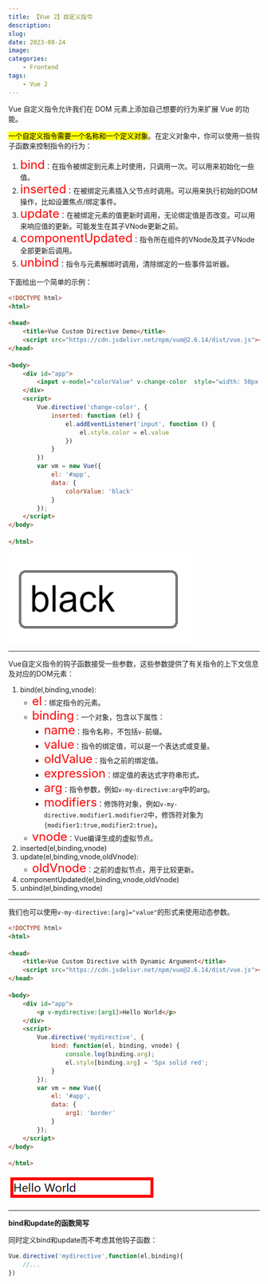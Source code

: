 ```yaml
---
title: 【Vue 2】自定义指令
description: 
slug: 
date: 2023-08-24
image: 
categories:
    - Frontend
tags:
    - Vue 2
---
```

Vue 自定义指令允许我们在 DOM 元素上添加自己想要的行为来扩展 Vue 的功能。

<mark>一个自定义指令需要一个名称和一个定义对象</mark>。在定义对象中，你可以使用一些钩子函数来控制指令的行为：

1. <font color="red" size="5">bind</font>：在指令被绑定到元素上时使用，只调用一次。可以用来初始化一些值。
2. <font color="red" size="5">inserted</font>：在被绑定元素插入父节点时调用。可以用来执行初始的DOM操作，比如设置焦点/绑定事件。
3. <font color="red" size="5">update</font>：在被绑定元素的值更新时调用，无论绑定值是否改变。可以用来响应值的更新。可能发生在其子VNode更新之前。
4. <font color="red" size="5">componentUpdated</font>：指令所在组件的VNode及其子VNode全部更新后调用。
5. <font color="red" size="5">unbind</font>：指令与元素解绑时调用，清除绑定的一些事件监听器。

下面给出一个简单的示例：

```html
<!DOCTYPE html>
<html>

<head>
    <title>Vue Custom Directive Demo</title>
    <script src="https://cdn.jsdelivr.net/npm/vue@2.6.14/dist/vue.js"></script>
</head>

<body>
    <div id="app">
        <input v-model="colorValue" v-change-color  style="width: 50px;"  />
    </div>
    <script>
        Vue.directive('change-color', {
            inserted: function (el) {
                el.addEventListener('input', function () {
                    el.style.color = el.value
                })
            }
        })
        var vm = new Vue({
            el: '#app',
            data: {
                colorValue: 'black'
            }
        });
    </script>
</body>

</html>
```

![在这里插入图片描述](https://raw.githubusercontent.com/Shadow-Kylin/BlogImages/main/images/202308252311996.gif)

---

Vue自定义指令的钩子函数接受一些参数，这些参数提供了有关指令的上下文信息及对应的DOM元素：

1. bind(el,binding,vnode):
   - <font color="red" size="5">el</font>：绑定指令的元素。
   - <font color="red" size="5">binding</font>：一个对象，包含以下属性：
     - <font color="red" size="5">name</font>：指令名称，不包括`v-`前缀。
     - <font color="red" size="5">value</font>：指令的绑定值，可以是一个表达式或变量。
     - <font color="red" size="5">oldValue</font>：指令之前的绑定值。
     - <font color="red" size="5">expression</font>：绑定值的表达式字符串形式。
     - <font color="red" size="5">arg</font>：指令参数，例如`v-my-directive:arg`中的arg。
     - <font color="red" size="5">modifiers</font>：修饰符对象，例如`v-my-directive.modifier1.modifier2`中，修饰符对象为`{modifier1:true,modifier2:true}`。
   - <font color="red" size="5">vnode</font>：Vue编译生成的虚拟节点。
2. inserted(el,binding,vnode)
3. update(el,binding,vnode,oldVnode):
   - <font color="red" size="5">oldVnode</font>：之前的虚拟节点，用于比较更新。
4. componentUpdated(el,binding,vnode,oldVnode)
5. unbind(el,binding,vnode)

---

我们也可以使用`v-my-directive:[arg]="value"`的形式来使用动态参数。

```html
<!DOCTYPE html>
<html>

<head>
    <title>Vue Custom Directive with Dynamic Argument</title>
    <script src="https://cdn.jsdelivr.net/npm/vue@2.6.14/dist/vue.js"></script>
</head>

<body>
    <div id="app">
        <p v-mydirective:[arg1]>Hello World</p>
    </div>
    <script>
        Vue.directive('mydirective', {
            bind: function(el, binding, vnode) {
                console.log(binding.arg);
                el.style[binding.arg] = '5px solid red';
            }
        });
        var vm = new Vue({
            el: '#app',
            data: {
                arg1: 'border'
            }
        });
    </script>
</body>

</html>
```

![在这里插入图片描述](https://raw.githubusercontent.com/Shadow-Kylin/BlogImages/main/images/202308252311989.png)

---

**bind和update的函数简写**

同时定义bind和update而不考虑其他钩子函数：

```javascript
Vue.directive('mydirective',function(el,binding){
    //...
})
```
